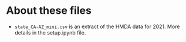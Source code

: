 # About these files

- `state_CA-AZ_mini.csv` is an extract of the HMDA data for 2021. More details in the setup.ipynb file. 
